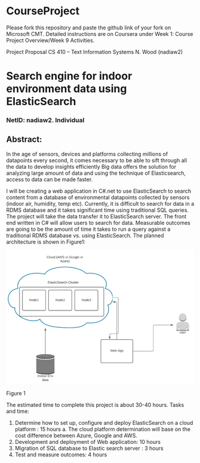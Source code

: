 # CourseProject

Please fork this repository and paste the github link of your fork on Microsoft CMT. Detailed instructions are on Coursera under Week 1: Course Project Overview/Week 9 Activities.

Project Proposal
CS 410 – Text Information Systems
N. Wood (nadiaw2)

# Search engine for indoor environment data using ElasticSearch


### NetID: nadiaw2. Individual

## Abstract: 
In the age of sensors, devices and platforms collecting millions of datapoints every second, it comes necessary to be able to sift through all the data to develop insights efficiently Big data offers the solution for analyzing large amount of data and using the technique of Elasticsearch, access to data can be made faster. 

I will be creating a web application in C#.net to use ElasticSearch to search content from a database of environmental datapoints collected by sensors (indoor air, humidity, temp etc). Currently, it is difficult to search for data in a RDMS database and it takes significant time using traditional SQL queries. The project will take the data transfer it to ElasticSearch server. The front end written in C# will allow users to search for data. Measurable outcomes are going to be the amount of time it takes to run a query against a traditional RDMS database vs. using ElasticSearch.  The planned architecture is shown in Figure1: 
 
 ![alt text](https://github.com/nadiawoodninja/CourseProject/blob/main/architecture.png)
 
Figure 1

The estimated time to complete this project is about 30-40 hours. 
Tasks and time: 
1.	Determine how to set up, configure and deploy ElasticSearch on a cloud platform : 15 hours 
a.	The cloud platform determination will base on the cost difference between Azure, Google and AWS. 
2.	Development and deployment of Web application: 10 hours 
3.	Migration of SQL database to Elastic search server : 3 hours
4.	Test and measure outcomes: 4 hours


